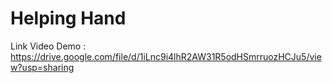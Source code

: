 # Helping Hand
Link Video Demo : https://drive.google.com/file/d/1iLnc9i4lhR2AW31R5odHSmrruozHCJu5/view?usp=sharing
